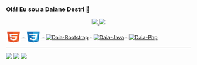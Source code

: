 ### Olá! Eu sou a Daiane Destri 👋

<div align="center">
  <a href="https://github.com/daianetrombella">
  <img height="140em" src="https://github-readme-stats.vercel.app/api?username=daianetrombella&show_icons=true&theme=dracula&include_all_commits=true&count_private=true"/>
  <img height="140em" src="https://github-readme-stats.vercel.app/api/top-langs/?username=daianetrombella&layout=compact&langs_count=7&theme=dracula"/>
</div>
  
  
<div style="display: inline_block"><br>
  <img align="center" alt="Daia-HTML" height="30" width="40" src="https://raw.githubusercontent.com/devicons/devicon/master/icons/html5/html5-original.svg">
  -
  <img align="center" alt="Daia-CSS" height="30" width="40" src="https://raw.githubusercontent.com/devicons/devicon/master/icons/css3/css3-original.svg">
  -
   <img align="center" alt="Daia-Bootstrap" height="30" width="40" src="https://cdn.jsdelivr.net/gh/devicons/devicon/icons/bootstrap/bootstrap-plain.svg">
   -
   <img align="center" alt="Daia-Java" height="45" width="55" src="https://cdn.jsdelivr.net/gh/devicons/devicon/icons/java/java-original-wordmark.svg" />
   -
   <img align="center" alt="Daia-Php" height="45" width="55" src="https://cdn.jsdelivr.net/gh/devicons/devicon/icons/php/php-original.svg" />
</div>
  <hr>

<a href="https://www.instagram.com/daianetrombella/" target="_blank"><img src="https://img.shields.io/badge/-Instagram-%23E4405F?style=for-the-badge&logo=instagram&logoColor=white" target="_blank"></a>
  <a href="https://www.linkedin.com/in/daiane-destri/" target="_blank"><img src="https://img.shields.io/badge/-LinkedIn-%230077B5?style=for-the-badge&logo=linkedin&logoColor=white" target="_blank"></a> 
  <a href="mailto:daiane2002trombella@gmail.com" target="_blank"><img src="https://img.shields.io/badge/Gmail-D14836?style=for-the-badge&logo=gmail&logoColor=white" target="_blank"></a> 
  
  

